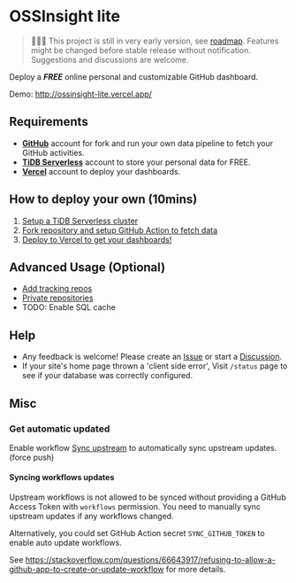 # OSSInsight lite

> 🚧🚧🚧 This project is still in very early version, see [roadmap](https://github.com/634750802/ossinsight-lite/issues/1).
> Features might be changed before stable release without notification.
> Suggestions and discussions are welcome.

Deploy a ***FREE*** online personal and customizable GitHub dashboard.

Demo: http://ossinsight-lite.vercel.app/

## Requirements

- **[GitHub](https://github.com.)** account for fork and run your own data pipeline to fetch your GitHub activities.
- **[TiDB Serverless](https://tidbcloud.com/?utm_source=github&utm_medium=ossinsight_lite)** account to store your personal data for FREE.
- **[Vercel](https://vercel.com/)** account to deploy your dashboards.

## How to deploy your own (10mins)

1. [Setup a TiDB Serverless cluster](docs/setup/database.md)
1. [Fork repository and setup GitHub Action to fetch data](docs/setup/repo-and-action.md)
1. [Deploy to Vercel to get your dashboards!](docs/setup/deploy-to-vercel.md)

## Advanced Usage (Optional)

- [Add tracking repos](docs/setup/tracking-repos.md)
- [Private repositories](docs/setup/private-repositories.md)
- TODO: Enable SQL cache

## Help

- Any feedback is welcome! Please create an [Issue](https://github.com/634750802/ossinsight-lite/issues/new/choose) or
start a [Discussion](https://github.com/634750802/ossinsight-lite/discussions/new/choose).
- If your site's home page thrown a 'client side error', Visit `/status` page to see if your database was correctly
configured.


## Misc

### Get automatic updated

Enable workflow [Sync upstream](.github/workflows/repo-sync.yml) to automatically sync upstream updates. (force push)

#### Syncing workflows updates

Upstream workflows is not allowed to be synced without providing a GitHub Access Token with `workflows` permission. You
need to manually sync upstream updates if any workflows changed.

Alternatively, you could set GitHub Action secret `SYNC_GITHUB_TOKEN` to enable auto update workflows.

See https://stackoverflow.com/questions/66643917/refusing-to-allow-a-github-app-to-create-or-update-workflow for more
details.
